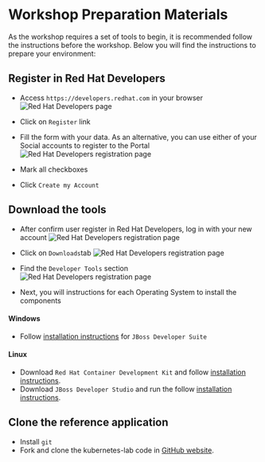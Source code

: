 Workshop Preparation Materials
==============================

As the workshop requires a set of tools to begin, it is recommended follow the instructions before the workshop. Below you will find the instructions to prepare your environment:

Register in Red Hat Developers
------------------------------
* Access `https://developers.redhat.com` in your browser
![Red Hat Developers page](https://raw.githubusercontent.com/rimolive/openshift-development-workshop/master/images/red-hat-developers.png)

* Click on `Register` link
* Fill the form with your data. As an alternative, you can use either of your Social accounts to register to the Portal
![Red Hat Developers registration page](https://raw.githubusercontent.com/rimolive/openshift-development-workshop/master/images/registering.png)

* Mark all checkboxes
* Click `Create my Account`

Download the tools
------------------
* After confirm user register in Red Hat Developers, log in with your new account
![Red Hat Developers registration page](https://raw.githubusercontent.com/rimolive/openshift-development-workshop/master/images/login.png)

* Click on `Downloads`tab
![Red Hat Developers registration page](https://raw.githubusercontent.com/rimolive/openshift-development-workshop/master/images/downloads.png)

* Find the `Developer Tools` section
![Red Hat Developers registration page](https://raw.githubusercontent.com/rimolive/openshift-development-workshop/master/images/downloads-page.png)

* Next, you will instructions for each Operating System to install the components

#### Windows
* Follow [installation instructions](https://developers.redhat.com/products/cdk/get-started) for `JBoss Developer Suite`

#### Linux
* Download `Red Hat Container Development Kit` and follow [installation instructions](https://developers.redhat.com/products/cdk/get-started/#fndtn-linux).
* Download `JBoss Developer Studio` and run the follow [installation instructions](https://developers.redhat.com/products/devstudio/get-started).

Clone the reference application
-------------------------------
* Install `git`
* Fork and clone the kubernetes-lab code in [GitHub website](https://github.com/redhat-developer-demos/kubernetes-lab).
